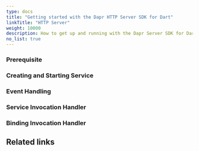 ```yaml
---
type: docs
title: "Getting started with the Dapr HTTP Server SDK for Dart"
linkTitle: "HTTP Server"
weight: 10000
description: How to get up and running with the Dapr Server SDK for Dart
no_list: true
---
```


### Prerequisite

### Creating and Starting Service

### Event Handling

### Service Invocation Handler

### Binding Invocation Handler

## Related links

